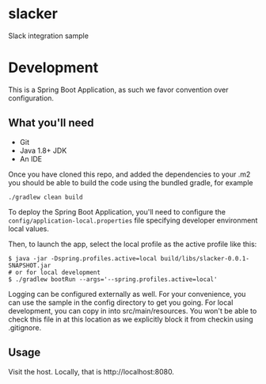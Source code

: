 # slacker
Slack integration sample

# Development
This is a Spring Boot Application, as such we favor convention over configuration.

## What you'll need
- Git
- Java 1.8+ JDK
- An IDE
  
Once you have cloned this repo, and added the dependencies to your .m2 you should be 
able to build the code using the bundled gradle, for example

`./gradlew clean build`

To deploy the Spring Boot Application, you'll need to configure the 
`config/application-local.properties` file specifying developer environment local values.

Then, to launch the app, select the local profile as the active profile like this:

```
$ java -jar -Dspring.profiles.active=local build/libs/slacker-0.0.1-SNAPSHOT.jar
# or for local development
$ ./gradlew bootRun --args='--spring.profiles.active=local'
```

Logging can be configured externally as well.  For your convenience, you can use
the sample in the config directory to get you going.  For local development, you
can copy in into src/main/resources.  You won't be able to check this file in at this 
location as we explicitly block it from checkin using .gitignore.

## Usage
Visit the host.  Locally, that is http://localhost:8080.
